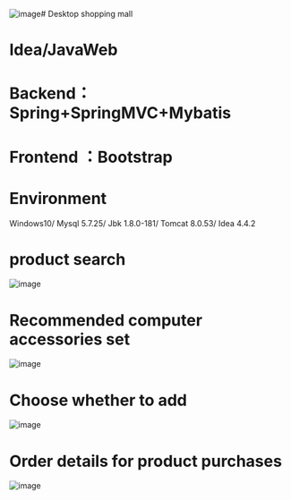 ![image](https://github.com/hemadu/Desktop-shopping-mall/assets/111234410/c4021359-fc79-4223-ad1b-9ae5aff532d1)# Desktop shopping mall
# Idea/JavaWeb
# Backend：Spring+SpringMVC+Mybatis
# Frontend ：Bootstrap
# Environment
Windows10/
Mysql 5.7.25/
Jbk	1.8.0-181/
Tomcat 8.0.53/
Idea	4.4.2
# product search
![image](https://github.com/hemadu/Desktop-shopping-mall/assets/111234410/5478f2c1-38da-426b-b931-86d5e60580da)
# Recommended computer accessories set
![image](https://github.com/hemadu/Desktop-shopping-mall/assets/111234410/00e2e898-5e57-48e3-8a01-a687e16d73ee)
# Choose whether to add
![image](https://github.com/hemadu/Desktop-shopping-mall/assets/111234410/f5340cc3-ceae-46b4-9a21-1c84a8c9540f)
# Order details for product purchases
![image](https://github.com/hemadu/Desktop-shopping-mall/assets/111234410/60d11179-a4a0-471e-b47d-2f5fbff518e3)


